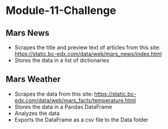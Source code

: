 # Module-11-Challenge

## Mars News
* Scrapes the title and preview text of articles from this site: https://static.bc-edx.com/data/web/mars_news/index.html
* Stores the data in a list of dictionaries

## Mars Weather
* Scrapes the data from this site: https://static.bc-edx.com/data/web/mars_facts/temperature.html
* Stores the data in a Pandas DataFrame
* Analyzes the data
* Exports the DataFrame as a csv file to the Data folder
